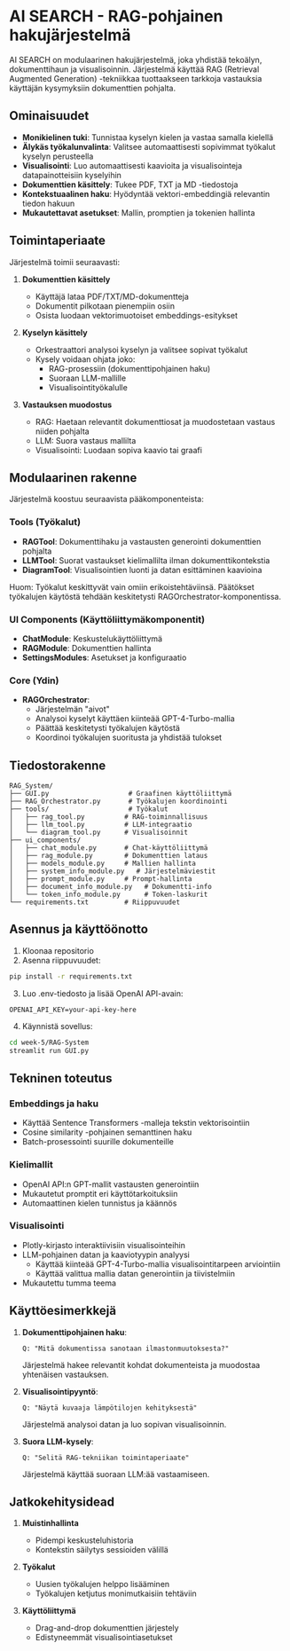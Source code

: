# AI SEARCH - RAG-pohjainen hakujärjestelmä

AI SEARCH on modulaarinen hakujärjestelmä, joka yhdistää tekoälyn, dokumenttihaun ja visualisoinnin. Järjestelmä käyttää RAG (Retrieval Augmented Generation) -tekniikkaa tuottaakseen tarkkoja vastauksia käyttäjän kysymyksiin dokumenttien pohjalta.

## Ominaisuudet

- **Monikielinen tuki**: Tunnistaa kyselyn kielen ja vastaa samalla kielellä
- **Älykäs työkalunvalinta**: Valitsee automaattisesti sopivimmat työkalut kyselyn perusteella
- **Visualisointi**: Luo automaattisesti kaavioita ja visualisointeja datapainotteisiin kyselyihin
- **Dokumenttien käsittely**: Tukee PDF, TXT ja MD -tiedostoja
- **Kontekstuaalinen haku**: Hyödyntää vektori-embeddingiä relevantin tiedon hakuun
- **Mukautettavat asetukset**: Mallin, promptien ja tokenien hallinta

## Toimintaperiaate

Järjestelmä toimii seuraavasti:

1. **Dokumenttien käsittely**
   - Käyttäjä lataa PDF/TXT/MD-dokumentteja
   - Dokumentit pilkotaan pienempiin osiin
   - Osista luodaan vektorimuotoiset embeddings-esitykset

2. **Kyselyn käsittely**
   - Orkestraattori analysoi kyselyn ja valitsee sopivat työkalut
   - Kysely voidaan ohjata joko:
     - RAG-prosessiin (dokumenttipohjainen haku)
     - Suoraan LLM-mallille
     - Visualisointityökalulle

3. **Vastauksen muodostus**
   - RAG: Haetaan relevantit dokumenttiosat ja muodostetaan vastaus niiden pohjalta
   - LLM: Suora vastaus mallilta
   - Visualisointi: Luodaan sopiva kaavio tai graafi

## Modulaarinen rakenne

Järjestelmä koostuu seuraavista pääkomponenteista:

### Tools (Työkalut)
- **RAGTool**: Dokumenttihaku ja vastausten generointi dokumenttien pohjalta
- **LLMTool**: Suorat vastaukset kielimallilta ilman dokumenttikontekstia
- **DiagramTool**: Visualisointien luonti ja datan esittäminen kaavioina
  
Huom: Työkalut keskittyvät vain omiin erikoistehtäviinsä. 
Päätökset työkalujen käytöstä tehdään keskitetysti RAGOrchestrator-komponentissa.

### UI Components (Käyttöliittymäkomponentit)
- **ChatModule**: Keskustelukäyttöliittymä
- **RAGModule**: Dokumenttien hallinta
- **SettingsModules**: Asetukset ja konfiguraatio

### Core (Ydin)
- **RAGOrchestrator**: 
  - Järjestelmän "aivot"
  - Analysoi kyselyt käyttäen kiinteää GPT-4-Turbo-mallia
  - Päättää keskitetysti työkalujen käytöstä
  - Koordinoi työkalujen suoritusta ja yhdistää tulokset

## Tiedostorakenne

```
RAG_System/
├── GUI.py                    # Graafinen käyttöliittymä
├── RAG_Orchestrator.py       # Työkalujen koordinointi
├── tools/                    # Työkalut
│   ├── rag_tool.py          # RAG-toiminnallisuus
│   ├── llm_tool.py          # LLM-integraatio
│   └── diagram_tool.py      # Visualisoinnit
├── ui_components/           
│   ├── chat_module.py       # Chat-käyttöliittymä
│   ├── rag_module.py        # Dokumenttien lataus
│   ├── models_module.py     # Mallien hallinta
│   ├── system_info_module.py   # Järjestelmäviestit
│   ├── prompt_module.py     # Prompt-hallinta
│   ├── document_info_module.py   # Dokumentti-info
│   └── token_info_module.py      # Token-laskurit
└── requirements.txt         # Riippuvuudet
```

## Asennus ja käyttöönotto

1. Kloonaa repositorio
2. Asenna riippuvuudet:
```bash
pip install -r requirements.txt
```

3. Luo .env-tiedosto ja lisää OpenAI API-avain:
```
OPENAI_API_KEY=your-api-key-here
```

4. Käynnistä sovellus:
```bash
cd week-5/RAG-System
streamlit run GUI.py
```

## Tekninen toteutus

### Embeddings ja haku
- Käyttää Sentence Transformers -malleja tekstin vektorisointiin
- Cosine similarity -pohjainen semanttinen haku
- Batch-prosessointi suurille dokumenteille

### Kielimallit
- OpenAI API:n GPT-mallit vastausten generointiin
- Mukautetut promptit eri käyttötarkoituksiin
- Automaattinen kielen tunnistus ja käännös

### Visualisointi
- Plotly-kirjasto interaktiivisiin visualisointeihin
- LLM-pohjainen datan ja kaaviotyypin analyysi
  - Käyttää kiinteää GPT-4-Turbo-mallia visualisointitarpeen arviointiin
  - Käyttää valittua mallia datan generointiin ja tiivistelmiin
- Mukautettu tumma teema

## Käyttöesimerkkejä

1. **Dokumenttipohjainen haku**:
   ```
   Q: "Mitä dokumentissa sanotaan ilmastonmuutoksesta?"
   ```
   Järjestelmä hakee relevantit kohdat dokumenteista ja muodostaa yhtenäisen vastauksen.

2. **Visualisointipyyntö**:
   ```
   Q: "Näytä kuvaaja lämpötilojen kehityksestä"
   ```
   Järjestelmä analysoi datan ja luo sopivan visualisoinnin.

3. **Suora LLM-kysely**:
   ```
   Q: "Selitä RAG-tekniikan toimintaperiaate"
   ```
   Järjestelmä käyttää suoraan LLM:ää vastaamiseen.

## Jatkokehitysidead

1. **Muistinhallinta**
   - Pidempi keskusteluhistoria
   - Kontekstin säilytys sessioiden välillä

2. **Työkalut**
   - Uusien työkalujen helppo lisääminen
   - Työkalujen ketjutus monimutkaisiin tehtäviin

3. **Käyttöliittymä**
   - Drag-and-drop dokumenttien järjestely
   - Edistyneemmät visualisointiasetukset
